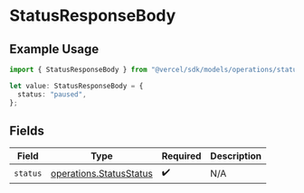 # StatusResponseBody

## Example Usage

```typescript
import { StatusResponseBody } from "@vercel/sdk/models/operations/status.js";

let value: StatusResponseBody = {
  status: "paused",
};
```

## Fields

| Field                                                              | Type                                                               | Required                                                           | Description                                                        |
| ------------------------------------------------------------------ | ------------------------------------------------------------------ | ------------------------------------------------------------------ | ------------------------------------------------------------------ |
| `status`                                                           | [operations.StatusStatus](../../models/operations/statusstatus.md) | :heavy_check_mark:                                                 | N/A                                                                |